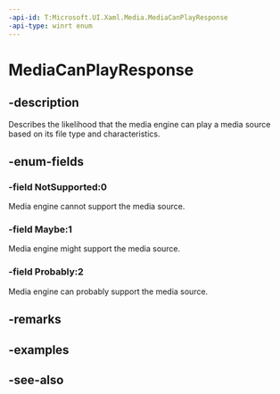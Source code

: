 ```yaml
---
-api-id: T:Microsoft.UI.Xaml.Media.MediaCanPlayResponse
-api-type: winrt enum
---
```


<!-- Enumeration syntax
public enum Windows.UI.Xaml.Media.MediaCanPlayResponse : int
-->

# MediaCanPlayResponse

## -description
Describes the likelihood that the media engine can play a media source based on its file type and characteristics.

## -enum-fields
### -field NotSupported:0
Media engine cannot support the media source.

### -field Maybe:1
Media engine might support the media source.

### -field Probably:2
Media engine can probably support the media source.


## -remarks

## -examples

## -see-also
